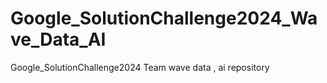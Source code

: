# Google_SolutionChallenge2024_Wave_Data_AI
Google_SolutionChallenge2024 Team wave data , ai repository
